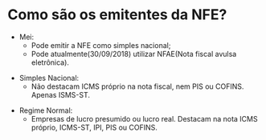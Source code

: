 # Como são os emitentes da NFE?

* Mei:
	- Pode emitir a NFE como simples nacional;
	- Pode atualmente(30/09/2018) utilizar NFAE(Nota fiscal avulsa eletrônica).

>

* Simples Nacional:
	- Não destacam ICMS próprio na nota fiscal, nem PIS ou COFINS. Apenas ISMS-ST.

>

* Regime Normal:
	- Empresas de lucro presumido ou lucro real.  Destacam na nota ICMS próprio, ICMS-ST, IPI, PIS ou COFINS.